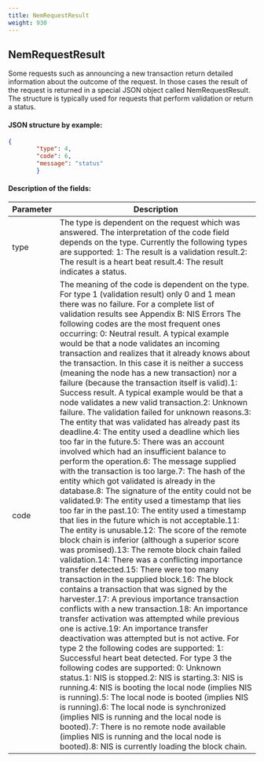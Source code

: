```yaml
---
title: NemRequestResult
weight: 930
---
```


 
## NemRequestResult 
Some requests such as announcing a new transaction return detailed information about the outcome of the request. In those cases the result of the request is returned in a special JSON object called NemRequestResult. The structure is typically used for requests that perform validation or return a status.

 
#### JSON structure by example: 
```json
{
        "type": 4,
        "code": 6,
        "message": "status"
        }
``` 
#### Description of the fields: 

| Parameter | Description |
|------|------|
| type | The type is dependent on the request which was answered. The interpretation of the code field depends on the type. Currently the following types are supported:  1:  The result is a validation result.2:  The result is a heart beat result.4:  The result indicates a status.  |
| code | The meaning of the code is dependent on the type. For type 1 (validation result) only 0 and 1 mean there was no failure. For a complete list of validation results see Appendix B: NIS Errors The following codes are the most frequent ones occurring: 0: Neutral result. A typical example would be that a node validates an incoming transaction and realizes that it already knows about the transaction. In this case it is neither a success (meaning the node has a new transaction) nor a failure (because the transaction itself is valid).1: Success result. A typical example would be that a node validates a new valid transaction.2: Unknown failure. The validation failed for unknown reasons.3: The entity that was validated has already past its deadline.4: The entity used a deadline which lies too far in the future.5: There was an account involved which had an insufficient balance to perform the operation.6: The message supplied with the transaction is too large.7: The hash of the entity which got validated is already in the database.8: The signature of the entity could not be validated.9: The entity used a timestamp that lies too far in the past.10: The entity used a timestamp that lies in the future which is not acceptable.11: The entity is unusable.12: The score of the remote block chain is inferior (although a superior score was promised).13: The remote block chain failed validation.14: There was a conflicting importance transfer detected.15: There were too many transaction in the supplied block.16: The block contains a transaction that was signed by the harvester.17: A previous importance transaction conflicts with a new transaction.18: An importance transfer activation was attempted while previous one is active.19: An importance transfer deactivation was attempted but is not active.  For type 2 the following codes are supported: 1: Successful heart beat detected.  For type 3 the following codes are supported: 0: Unknown status.1: NIS is stopped.2: NIS is starting.3: NIS is running.4: NIS is booting the local node (implies NIS is running).5: The local node is booted (implies NIS is running).6: The local node is synchronized (implies NIS is running and the local node is booted).7: There is no remote node available (implies NIS is running and the local node is booted).8: NIS is currently loading the block chain.  |

 
